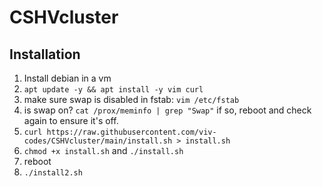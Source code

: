 # CSHVcluster

## Installation
1. Install debian in a vm
2. `apt update -y && apt install -y vim curl`
3. make sure swap is disabled in fstab: `vim /etc/fstab`
4. is swap on? `cat /prox/meminfo | grep "Swap"` if so, reboot and check again to ensure it's off.
5. `curl https://raw.githubusercontent.com/viv-codes/CSHVcluster/main/install.sh > install.sh`
6. `chmod +x install.sh` and `./install.sh`
7. reboot
8. `./install2.sh`
